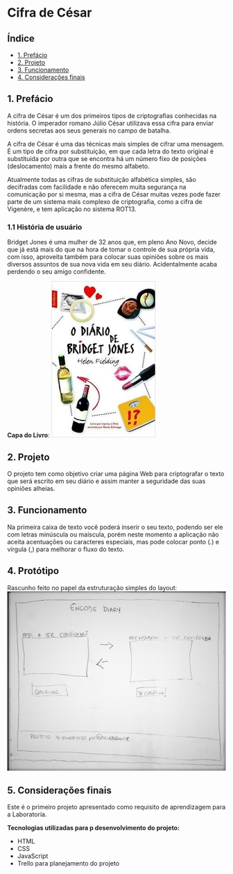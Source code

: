 # Cifra de César

## Índice

- [1. Prefácio](#1-prefácio)
- [2. Projeto](#2-projeto)
- [3. Funcionamento](#4-funcionamento)
- [4. Considerações finais](#7-considerações-finais)

## 1. Prefácio

A cifra de César é um dos primeiros tipos de criptografias conhecidas na história.
O imperador romano Júlio César utilizava essa cifra para enviar
ordens secretas aos seus generais no campo de batalha.

A cifra de César é uma das técnicas mais simples de cifrar uma mensagem. É um
tipo de cifra por substituição, em que cada letra do texto original é
substituida por outra que se encontra há um número fixo de posições
(deslocamento) mais a frente do mesmo alfabeto.

Atualmente todas as cifras de substituição alfabética simples, são decifradas
com facilidade e não oferecem muita segurança na comunicação por si mesma,
mas a cifra de César muitas vezes pode fazer parte de um sistema
mais complexo de criptografia, como a cifra de Vigenère, e tem aplicação no sistema ROT13.

### 1.1 História de usuário

Bridget Jones é uma mulher de 32 anos que, em pleno Ano Novo, decide que já está mais do que na hora de tomar o controle de sua própria vida, com isso, aproveita também para colocar suas opiniões sobre os mais diversos assuntos de sua nova vida em seu diário. Acidentalmente acaba perdendo o seu amigo confidente.

**Capa do Livro**:
![capa-livro](src/img/capa-livro.jpg)

## 2. Projeto

O projeto tem como objetivo criar uma página Web para criptografar o texto que será escrito em seu diário e assim manter a seguridade das suas opiniões alheias.
## 3. Funcionamento

Na primeira caixa de texto você poderá inserir o seu texto, podendo ser ele com letras minúscula ou maíscula, porém neste momento a aplicação não aceita acentuações ou caracteres especiais, mas pode colocar ponto (.) e vírgula (,) para melhorar o fluxo do texto.

## 4. Protótipo

Rascunho feito no papel da estruturação simples do layout:
![prototipo](src/img/prototipo1.jpg)

## 5. Considerações finais
Este é o primeiro projeto apresentado como requisito de aprendizagem para a Laboratoria.

**Tecnologias utilizadas para p desenvolvimento do projeto:**
- HTML 
- CSS 
- JavaScript 
- Trello para planejamento do projeto

